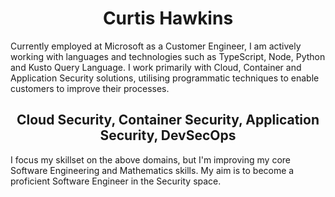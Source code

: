 <h1 align="center">Curtis Hawkins</h1>
<p>
  Currently employed at Microsoft as a Customer Engineer, I am actively working with languages and technologies such as TypeScript, Node, Python and Kusto Query Language. I work primarily with Cloud, Container and Application Security solutions, utilising programmatic techniques to enable customers to improve their processes.
</p>
<div />
<h2 align="center">Cloud Security, Container Security, Application Security, DevSecOps</h2>
<p>
  I focus my skillset on the above domains, but I'm improving my core Software Engineering and Mathematics skills. My aim is to become a proficient Software Engineer in the Security space.
</p>
<div />
